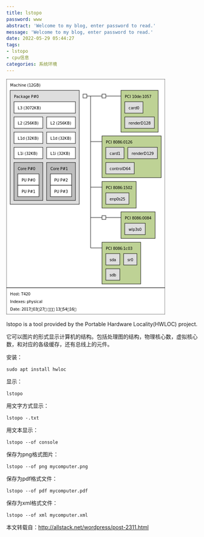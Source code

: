 ```yaml
---
title: lstopo
password: www
abstract: 'Welcome to my blog, enter password to read.'
message: 'Welcome to my blog, enter password to read.'
date: 2022-05-29 05:44:27
tags:
- lstopo
- cpu信息
categories: 系统环境
---
```


![](./lstopo/2022-05-29-05-46-38.png)

lstopo is a tool provided by the Portable Hardware Locality(HWLOC) project.

它可以图片的形式显示计算机的结构。包括处理图的结构，物理核心数，虚拟核心数，和对应的各级缓存，还有总线上的元件。

安装：

```shell
sudo apt install hwloc
```

显示：

```shell
lstopo
```

用文字方式显示：

```shell
lstopo -.txt
```

用文本显示：

```shell
lstopo --of console
```

保存为png格式图片：

```shell
lstopo --of png mycomputer.png
```

保存为pdf格式文件：

```shell
lstopo --of pdf mycomputer.pdf
```

保存为xml格式文件：

```shell
lstopo --of xml mycomputer.xml
```

本文转载自：http://allstack.net/wordpress/post-2311.html